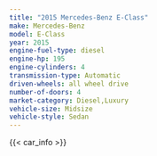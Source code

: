```yaml
---
title: "2015 Mercedes-Benz E-Class"
make: Mercedes-Benz
model: E-Class
year: 2015
engine-fuel-type: diesel
engine-hp: 195
engine-cylinders: 4
transmission-type: Automatic
driven-wheels: all wheel drive
number-of-doors: 4
market-category: Diesel,Luxury
vehicle-size: Midsize
vehicle-style: Sedan
---
```


{{< car_info >}}
